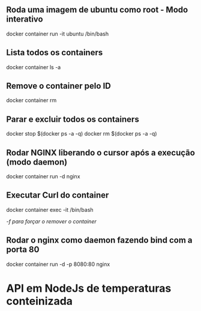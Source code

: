 ## Roda uma imagem de ubuntu como root - Modo interativo

docker container run -it ubuntu /bin/bash

## Lista todos os containers 

docker container ls -a

## Remove o container pelo ID 

docker container rm <CONTAINER ID>

## Parar e excluir todos os containers 

docker stop $(docker ps -a -q)
docker rm $(docker ps -a -q)

## Rodar NGINX liberando o cursor após a execução (modo daemon)
docker container run -d nginx

## Executar Curl do container
docker container exec -it <CONTAINER ID> /bin/bash

<p><i>-f para forçar o remover o container</i></p>

## Rodar o nginx como daemon fazendo bind com a porta 80
docker container run -d -p 8080:80 nginx

# API em NodeJs de temperaturas conteinizada


